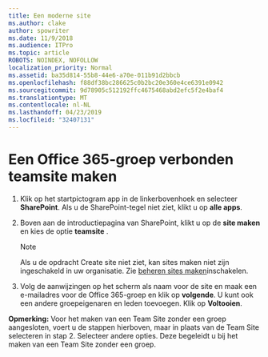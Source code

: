 ```yaml
---
title: Een moderne site
ms.author: clake
author: spowriter
ms.date: 11/9/2018
ms.audience: ITPro
ms.topic: article
ROBOTS: NOINDEX, NOFOLLOW
localization_priority: Normal
ms.assetid: ba35d814-55b8-44e6-a70e-011b91d2bbcb
ms.openlocfilehash: f88df38bc286625c0b2bc20e360e4ce6391e0942
ms.sourcegitcommit: 9d78905c512192ffc4675468abd2efc5f2e4baf4
ms.translationtype: MT
ms.contentlocale: nl-NL
ms.lasthandoff: 04/23/2019
ms.locfileid: "32407131"
---
```

# <a name="create-an-office-365-group-connected-team-site"></a>Een Office 365-groep verbonden teamsite maken

1. Klik op het startpictogram app in de linkerbovenhoek en selecteer **SharePoint**. Als u de SharePoint-tegel niet ziet, klikt u op **alle apps**.
    
2. Boven aan de introductiepagina van SharePoint, klikt u op de **site maken** en kies de optie **teamsite** . 
    
    > [!NOTE]
    > Als u de opdracht Create site niet ziet, kan sites maken niet zijn ingeschakeld in uw organisatie. Zie [beheren sites maken](https://go.microsoft.com/fwlink/?linkid=2009644)inschakelen. 
  
3. Volg de aanwijzingen op het scherm als naam voor de site en maak een e-mailadres voor de Office 365-groep en klik op **volgende**. U kunt ook een andere groepeigenaren en leden toevoegen. Klik op **Voltooien**.
  
 **Opmerking:** Voor het maken van een Team Site zonder een groep aangesloten, voert u de stappen hierboven, maar in plaats van de Team Site selecteren in stap 2. Selecteer andere opties. Deze begeleidt u bij het maken van een Team Site zonder een groep. 
    

